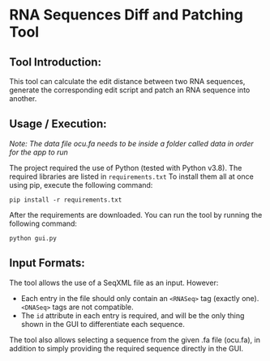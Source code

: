 # RNA Sequences Diff and Patching Tool

## Tool Introduction:
This tool can calculate the edit distance between two RNA sequences, generate the corresponding edit script and patch an
RNA sequence into another. 


## Usage / Execution:

_Note: The data file ocu.fa needs to be inside a folder called data in order for the app to run_

The project required the use of Python (tested with Python v3.8). The required libraries are listed in `requirements.txt`
To install them all at once using pip, execute the following command:

`pip install -r requirements.txt`

After the requirements are downloaded. You can run the tool by running the following command:

`python gui.py`


## Input Formats:

The tool allows the use of a SeqXML file as an input. However:
 * Each entry in the file should only contain an `<RNASeq>` tag (exactly one). `<DNASeq>` tags are not compatible.
 * The `id` attribute in each entry is required, and will be the only thing shown in the GUI to differentiate each sequence.

The tool also allows selecting a sequence from the given .fa file (ocu.fa), in addition to simply providing the required
sequence directly in the GUI.
